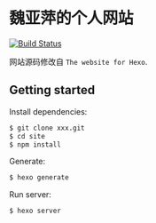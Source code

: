 # 魏亚萍的个人网站

<!-- Markdown snippet -->

[![Build Status](https://travis-ci.org/hexojs/site.svg?branch=master)](https://travis-ci.org/hexojs/site)

网站源码修改自 `The website for Hexo`.

## Getting started

Install dependencies:

```bash
$ git clone xxx.git
$ cd site
$ npm install
```

Generate:

```bash
$ hexo generate
```

Run server:

```bash
$ hexo server
```
